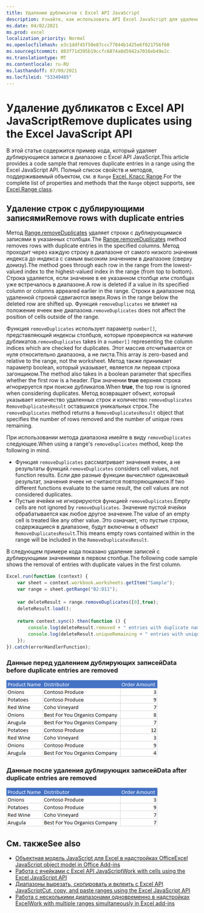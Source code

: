 ```yaml
---
title: Удаление дубликатов с Excel API JavaScript
description: Узнайте, как использовать API Excel JavaScript для удаления дубликатов.
ms.date: 04/02/2021
ms.prod: excel
localization_priority: Normal
ms.openlocfilehash: e3c1ddf45f50e87ccc77044b1425e6f021756f60
ms.sourcegitcommit: 883f71d395b19ccfc6874a0d5942a7016eb49e2c
ms.translationtype: MT
ms.contentlocale: ru-RU
ms.lasthandoff: 07/09/2021
ms.locfileid: "53349485"
---
```

# <a name="remove-duplicates-using-the-excel-javascript-api"></a><span data-ttu-id="cbd47-103">Удаление дубликатов с Excel API JavaScript</span><span class="sxs-lookup"><span data-stu-id="cbd47-103">Remove duplicates using the Excel JavaScript API</span></span>

<span data-ttu-id="cbd47-104">В этой статье содержится пример кода, который удаляет дублирующиеся записи в диапазоне с Excel API JavaScript.</span><span class="sxs-lookup"><span data-stu-id="cbd47-104">This article provides a code sample that removes duplicate entries in a range using the Excel JavaScript API.</span></span> <span data-ttu-id="cbd47-105">Полный список свойств и методов, поддерживаемый объектом, см. в `Range` [Excel. Класс Range](/javascript/api/excel/excel.range).</span><span class="sxs-lookup"><span data-stu-id="cbd47-105">For the complete list of properties and methods that the `Range` object supports, see [Excel.Range class](/javascript/api/excel/excel.range).</span></span>

## <a name="remove-rows-with-duplicate-entries"></a><span data-ttu-id="cbd47-106">Удаление строк с дублирующими записями</span><span class="sxs-lookup"><span data-stu-id="cbd47-106">Remove rows with duplicate entries</span></span>

<span data-ttu-id="cbd47-107">Метод [Range.removeDuplicates](/javascript/api/excel/excel.range#removeduplicates-columns--includesheader-) удаляет строки с дублирующимися записями в указанных столбцах.</span><span class="sxs-lookup"><span data-stu-id="cbd47-107">The [Range.removeDuplicates](/javascript/api/excel/excel.range#removeduplicates-columns--includesheader-) method removes rows with duplicate entries in the specified columns.</span></span> <span data-ttu-id="cbd47-108">Метод проходит через каждую строку в диапазоне от самого низкого значения индекса до индекса с самым высоким значением в диапазоне (сверху донизу).</span><span class="sxs-lookup"><span data-stu-id="cbd47-108">The method goes through each row in the range from the lowest-valued index to the highest-valued index in the range (from top to bottom).</span></span> <span data-ttu-id="cbd47-109">Строка удаляется, если значение в ее указанном столбце или столбцах уже встречалось в диапазоне.</span><span class="sxs-lookup"><span data-stu-id="cbd47-109">A row is deleted if a value in its specified column or columns appeared earlier in the range.</span></span> <span data-ttu-id="cbd47-110">Строки в диапазоне под удаленной строкой сдвигаются вверх.</span><span class="sxs-lookup"><span data-stu-id="cbd47-110">Rows in the range below the deleted row are shifted up.</span></span> <span data-ttu-id="cbd47-111">Функция `removeDuplicates` не влияет на положение ячеек вне диапазона.</span><span class="sxs-lookup"><span data-stu-id="cbd47-111">`removeDuplicates` does not affect the position of cells outside of the range.</span></span>

<span data-ttu-id="cbd47-112">Функция `removeDuplicates` использует параметр `number[]`, представляющий индексы столбцов, которые проверяются на наличие дубликатов.</span><span class="sxs-lookup"><span data-stu-id="cbd47-112">`removeDuplicates` takes in a `number[]` representing the column indices which are checked for duplicates.</span></span> <span data-ttu-id="cbd47-113">Этот массив отсчитывается от нуля относительно диапазона, а не листа.</span><span class="sxs-lookup"><span data-stu-id="cbd47-113">This array is zero-based and relative to the range, not the worksheet.</span></span> <span data-ttu-id="cbd47-114">Метод также принимает параметр boolean, который указывает, является ли первая строка загонщиком.</span><span class="sxs-lookup"><span data-stu-id="cbd47-114">The method also takes in a boolean parameter that specifies whether the first row is a header.</span></span> <span data-ttu-id="cbd47-115">При значении **true** верхняя строка игнорируется при поиске дубликатов.</span><span class="sxs-lookup"><span data-stu-id="cbd47-115">When **true**, the top row is ignored when considering duplicates.</span></span> <span data-ttu-id="cbd47-116">Метод возвращает объект, который указывает количество удаленных строк и количество `removeDuplicates` `RemoveDuplicatesResult` оставшихся уникальных строк.</span><span class="sxs-lookup"><span data-stu-id="cbd47-116">The `removeDuplicates` method returns a `RemoveDuplicatesResult` object that specifies the number of rows removed and the number of unique rows remaining.</span></span>

<span data-ttu-id="cbd47-117">При использовании метода диапазона имейте в виду `removeDuplicates` следующее.</span><span class="sxs-lookup"><span data-stu-id="cbd47-117">When using a range's `removeDuplicates` method, keep the following in mind.</span></span>

- <span data-ttu-id="cbd47-118">Функция `removeDuplicates` рассматривает значения ячеек, а не результаты функций.</span><span class="sxs-lookup"><span data-stu-id="cbd47-118">`removeDuplicates` considers cell values, not function results.</span></span> <span data-ttu-id="cbd47-119">Если две разные функции вычисляют одинаковый результат, значения ячеек не считаются повторяющимися.</span><span class="sxs-lookup"><span data-stu-id="cbd47-119">If two different functions evaluate to the same result, the cell values are not considered duplicates.</span></span>
- <span data-ttu-id="cbd47-120">Пустые ячейки не игнорируются функцией `removeDuplicates`.</span><span class="sxs-lookup"><span data-stu-id="cbd47-120">Empty cells are not ignored by `removeDuplicates`.</span></span> <span data-ttu-id="cbd47-121">Значение пустой ячейки обрабатывается как любое другое значение.</span><span class="sxs-lookup"><span data-stu-id="cbd47-121">The value of an empty cell is treated like any other value.</span></span> <span data-ttu-id="cbd47-122">Это означает, что пустые строки, содержащиеся в диапазоне, будут включены в объект `RemoveDuplicatesResult`.</span><span class="sxs-lookup"><span data-stu-id="cbd47-122">This means empty rows contained within in the range will be included in the `RemoveDuplicatesResult`.</span></span>

<span data-ttu-id="cbd47-123">В следующем примере кода показано удаление записей с дублирующими значениями в первом столбце.</span><span class="sxs-lookup"><span data-stu-id="cbd47-123">The following code sample shows the removal of entries with duplicate values in the first column.</span></span>

```js
Excel.run(function (context) {
    var sheet = context.workbook.worksheets.getItem("Sample");
    var range = sheet.getRange("B2:D11");

    var deleteResult = range.removeDuplicates([0],true);
    deleteResult.load();

    return context.sync().then(function () {
        console.log(deleteResult.removed + " entries with duplicate names removed.");
        console.log(deleteResult.uniqueRemaining + " entries with unique names remain in the range.");
    });
}).catch(errorHandlerFunction);
```

### <a name="data-before-duplicate-entries-are-removed"></a><span data-ttu-id="cbd47-124">Данные перед удалением дублирующих записей</span><span class="sxs-lookup"><span data-stu-id="cbd47-124">Data before duplicate entries are removed</span></span>

![Данные в Excel перед запуском метода удаления дубликатов диапазона.](../images/excel-ranges-remove-duplicates-before.png)

### <a name="data-after-duplicate-entries-are-removed"></a><span data-ttu-id="cbd47-126">Данные после удаления дублирующих записей</span><span class="sxs-lookup"><span data-stu-id="cbd47-126">Data after duplicate entries are removed</span></span>

![Данные в Excel после запуска метода удаления дубликатов диапазона.](../images/excel-ranges-remove-duplicates-after.png)

## <a name="see-also"></a><span data-ttu-id="cbd47-128">См. также</span><span class="sxs-lookup"><span data-stu-id="cbd47-128">See also</span></span>

- [<span data-ttu-id="cbd47-129">Объектная модель JavaScript для Excel в надстройках Office</span><span class="sxs-lookup"><span data-stu-id="cbd47-129">Excel JavaScript object model in Office Add-ins</span></span>](excel-add-ins-core-concepts.md)
- [<span data-ttu-id="cbd47-130">Работа с ячейками с Excel API JavaScript</span><span class="sxs-lookup"><span data-stu-id="cbd47-130">Work with cells using the Excel JavaScript API</span></span>](excel-add-ins-cells.md)
- [<span data-ttu-id="cbd47-131">Диапазоны вырезать, скопировать и вклеить с Excel API JavaScript</span><span class="sxs-lookup"><span data-stu-id="cbd47-131">Cut, copy, and paste ranges using the Excel JavaScript API</span></span>](excel-add-ins-ranges-cut-copy-paste.md)
- [<span data-ttu-id="cbd47-132">Работа с несколькими диапазонами одновременно в надстройках Excel</span><span class="sxs-lookup"><span data-stu-id="cbd47-132">Work with multiple ranges simultaneously in Excel add-ins</span></span>](excel-add-ins-multiple-ranges.md)
